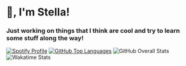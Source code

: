 # 👋, I'm Stella!

### Just working on things that I think are cool and try to learn some stuff along the way!

[![Spotify Profile](https://spotify-github-profile.vercel.app/api/view?uid=nnar1agv954e81ua6w4gqrdwi&cover_image=true&theme=default&show_offline=false&background_color=121212&interchange=true&bar_color=ff80ff&bar_color_cover=false)](https://github.com/kittinan/spotify-github-profile) [![GitHub Top Languages](https://github-readme-stats.vercel.app/api/top-langs/?username=lilacstella&size_weight=0.1&count_weight=0.9&layout=donut-vertical)](https://github.com/anuraghazra/github-readme-stats) ![GitHub Overall Stats](https://github-readme-stats.vercel.app/api?username=lilacstella&show_icons=true&hide_rank=true&include_all_commits=true) ![Wakatime Stats](https://github-readme-stats.vercel.app/api/wakatime?username=lilacstella&layout=compact&custom_title=Time%20spent%20on%20languages)
